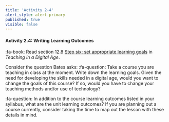 ```yaml
---
title: 'Activity 2-4'
alert_style: alert-primary
published: true
visible: false
---
```



#### Activity 2.4: Writing Learning Outcomes

:fa-book: Read section 12.8 [Step six: set appropriate learning goals](https://pressbooks.bccampus.ca/teachinginadigitalagev2/chapter/11-8-step-six-set-appropriate-learning-goals/) in *Teaching in a Digital Age*.

Consider the question Bates asks:
:fa-question: Take a course you are teaching in class at the moment. Write down the learning goals. Given the need for developing the skills needed in a digital age, would you want to change the goals of this course? If so, would you have to change your teaching methods and/or use of technology?

:fa-question: In addition to the course learning outcomes listed in your syllabus, what are the unit learning outcomes?  If you are planning out a course currently, consider taking the time to map out the lesson with these details in mind.
